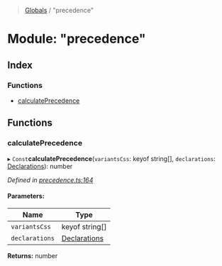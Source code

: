> [Globals](../README.md) / "precedence"

# Module: "precedence"

## Index

### Functions

* [calculatePrecedence](_precedence_.md#calculateprecedence)

## Functions

### calculatePrecedence

▸ `Const`**calculatePrecedence**(`variantsCss`: keyof string[], `declarations`: [Declarations](_index_.md#declarations)): number

*Defined in [precedence.ts:164](https://github.com/kenoxa/beamwind/blob/main/packages/beamwind/src/precedence.ts#L164)*

#### Parameters:

Name | Type |
------ | ------ |
`variantsCss` | keyof string[] |
`declarations` | [Declarations](_index_.md#declarations) |

**Returns:** number
